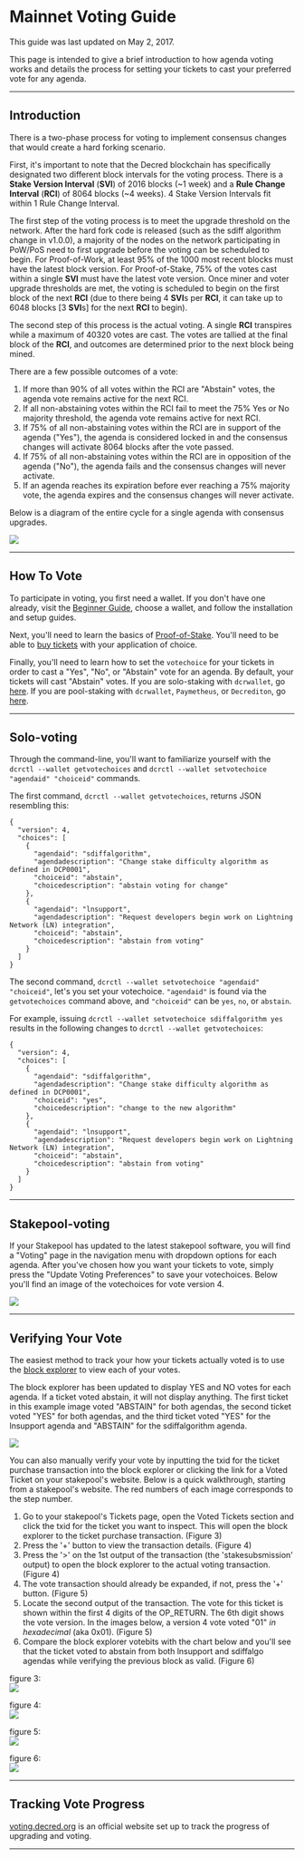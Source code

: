 # **Mainnet Voting Guide**

This guide was last updated on May 2, 2017.

This page is intended to give a brief introduction to how agenda voting works and details the process for setting your tickets to cast your preferred vote for any agenda.

---

## **Introduction**

There is a two-phase process for voting to implement consensus changes that would create a hard forking scenario.

First, it's important to note that the Decred blockchain has specifically designated two different block intervals for the voting process. There is a **Stake Version Interval** (**SVI**) of 2016 blocks (~1 week) and a **Rule Change Interval** (**RCI**) of 8064 blocks (~4 weeks). 4 Stake Version Intervals fit within 1 Rule Change Interval.

The first step of the voting process is to meet the upgrade threshold on the network. After the hard fork code is released (such as the sdiff algorithm change in v1.0.0), a majority of the nodes on the network participating in PoW/PoS need to first upgrade before the voting can be scheduled to begin. For Proof-of-Work, at least 95% of the 1000 most recent blocks must have the latest block version. For Proof-of-Stake, 75% of the votes cast within a single **SVI** must have the latest vote version. Once miner and voter upgrade thresholds are met, the voting is scheduled to begin on the first block of the next **RCI** (due to there being 4 **SVI**s per **RCI**, it can take up to 6048 blocks [3 **SVI**s] for the next **RCI** to begin). 

The second step of this process is the actual voting. A single **RCI** transpires while a maximum of 40320 votes are cast. The votes are tallied at the final block of the **RCI**, and outcomes are determined prior to the next block being mined.

There are a few possible outcomes of a vote:

1. If more than 90% of all votes within the RCI are "Abstain" votes, the agenda vote remains active for the next RCI.
2. If all non-abstaining votes within the RCI fail to meet the 75% Yes or No majority threshold, the agenda vote remains active for next RCI.
3. If 75% of all non-abstaining votes within the RCI are in support of the agenda ("Yes"), the agenda is considered locked in and the consensus changes will activate 8064 blocks after the vote passed.
4. If 75% of all non-abstaining votes within the RCI are in opposition of the agenda ("No"), the agenda fails and the consensus changes will never activate.
5. If an agenda reaches its expiration before ever reaching a 75% majority vote, the agenda expires and the consensus changes will never activate.

Below is a diagram of the entire cycle for a single agenda with consensus upgrades.

<img src="/img/voting-cycle-v9.png">

---

## **How To Vote**

To participate in voting, you first need a wallet. If you don't have one already, visit the [Beginner Guide](/getting-started/beginner-guide.md), choose a wallet, and follow the installation and setup guides.

Next, you'll need to learn the basics of [Proof-of-Stake](/mining/proof-of-stake.md). You'll need to be able to [buy tickets](/mining/proof-of-stake.md#how-to-stake) with your application of choice.

Finally, you'll need to learn how to set the `votechoice` for your tickets in order to cast a "Yes", "No", or "Abstain" vote for an agenda. By default, your tickets will cast "Abstain" votes. If you are solo-staking with `dcrwallet`, go [here](#solo-voting). If you are pool-staking with `dcrwallet`, `Paymetheus`, or `Decrediton`, go [here](#stakepool-voting).

---

## **Solo-voting**

Through the command-line, you'll want to familiarize yourself with the `dcrctl --wallet getvotechoices` and `dcrctl --wallet setvotechoice "agendaid" "choiceid"` commands.

The first command, `dcrctl --wallet getvotechoices`, returns JSON resembling this:

```
{
  "version": 4,
  "choices": [
    {
      "agendaid": "sdiffalgorithm",
      "agendadescription": "Change stake difficulty algorithm as defined in DCP0001",
      "choiceid": "abstain",
      "choicedescription": "abstain voting for change"
    },
    {
      "agendaid": "lnsupport",
      "agendadescription": "Request developers begin work on Lightning Network (LN) integration",
      "choiceid": "abstain",
      "choicedescription": "abstain from voting"
    }
  ]
}
```

The second command, `dcrctl --wallet setvotechoice "agendaid" "choiceid"`, let's you set your votechoice. `"agendaid"` is found via the `getvotechoices` command above, and `"choiceid"` can be `yes`, `no`, or `abstain`.

For example, issuing `dcrctl --wallet setvotechoice sdiffalgorithm yes` results in the following changes to `dcrctl --wallet getvotechoices`:

```
{
  "version": 4,
  "choices": [
    {
      "agendaid": "sdiffalgorithm",
      "agendadescription": "Change stake difficulty algorithm as defined in DCP0001",
      "choiceid": "yes",
      "choicedescription": "change to the new algorithm"
    },
    {
      "agendaid": "lnsupport",
      "agendadescription": "Request developers begin work on Lightning Network (LN) integration",
      "choiceid": "abstain",
      "choicedescription": "abstain from voting"
    }
  ]
}
```

---

## **Stakepool-voting**

If your Stakepool has updated to the latest stakepool software, you will find a "Voting" page in the navigation menu with dropdown options for each agenda. After you've chosen how you want your tickets to vote, simply press the "Update Voting Preferences" to save your votechoices. Below you'll find an image of the votechoices for vote version 4.

<img src="/img/stakepool-voting-page.png">

---

## **Verifying Your Vote**

The easiest method to track your how your tickets actually voted is to use the [block explorer](https://mainnet.decred.org) to view each of your votes.

The block explorer has been updated to display YES and NO votes for each agenda. If a ticket voted abstain, it will not display anything. The first ticket in this example image voted "ABSTAIN" for both agendas, the second ticket voted "YES" for both agendas, and the third ticket voted "YES" for the lnsupport agenda and "ABSTAIN" for the sdiffalgorithm agenda.

<img src="/img/verify_block-explorer-votes.png">

You can also manually verify your vote by inputting the txid for the ticket purchase transaction into the block explorer or clicking the link for a Voted Ticket on your stakepool's website. Below is a quick walkthrough, starting from a stakepool's website. The red numbers of each image corresponds to the step number.

1. Go to your stakepool's Tickets page, open the Voted Tickets section and click the txid for the ticket you want to inspect. This will open the block explorer to the ticket purchase transaction. (Figure 3)
2. Press the '+' button to view the transaction details. (Figure 4)
3. Press the '>' on the 1st output of the transaction (the 'stakesubsmission' output) to open the block explorer to the actual voting transaction. (Figure 4)
4. The vote transaction should already be expanded, if not, press the '+' button. (Figure 5)
5. Locate the second output of the transaction. The vote for this ticket is shown within the first 4 digits of the OP_RETURN. The 6th digit shows the vote version. In the images below, a version 4 vote voted "01" *in hexadecimal* (aka 0x01). (Figure 5)
6. Compare the block explorer votebits with the chart below and you'll see that the ticket voted to abstain from both lnsupport and sdiffalgo agendas while verifying the previous block as valid. (Figure 6)

figure 3:<br>
<img src="/img/verify_voted-tickets.png">

figure 4:<br>
<img src="/img/verify_block-explorer-sstx.png">

figure 5:<br>
<img src="/img/verify_block-explorer-votebits.png">

figure 6:<br>
<img src="/img/verify_votebits-chart.png">

---

## **Tracking Vote Progress**

[voting.decred.org](https://voting.decred.org) is an official website set up to track the progress of upgrading and voting. 

---



